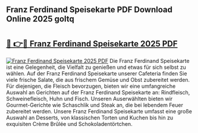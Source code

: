 ## Franz Ferdinand Speisekarte PDF Download Online 2025 goltq

# <h2><a href="http://gc85xfh.nevu.top/?p=Franz+Ferdinand+Speisekarte">🔗 👉🔴 Franz Ferdinand Speisekarte 2025 PDF</a></h2>

[![Franz Ferdinand Speisekarte 2025 PDF](https://i.imgur.com/dBaPXMq.png)](http://gc85xfh.nevu.top/?p=Franz+Ferdinand+Speisekarte)
Die Franz Ferdinand Speisekarte ist eine Gelegenheit, die Vielfalt zu genießen und etwas für sich selbst zu wählen. Auf der Franz Ferdinand Speisekarte unserer Cafeteria finden Sie viele frische Salate, die aus frischem Gemüse und Obst zubereitet werden. Für diejenigen, die Fleisch bevorzugen, bieten wir eine umfangreiche Auswahl an Gerichten auf der Franz Ferdinand Speisekarte an: Rindfleisch, Schweinefleisch, Huhn und Fisch. Unseren Auserwählten bieten wir Gourmet-Gerichte wie Schaschlik und Steak an, die bei lebendem Feuer zubereitet werden. Unsere Franz Ferdinand Speisekarte umfasst eine große Auswahl an Desserts, von klassischen Torten und Kuchen bis hin zu exquisiten Crème Brûlée und Schokoladentörtchen.

